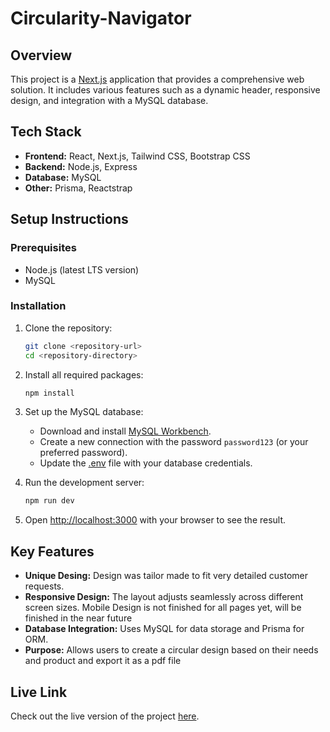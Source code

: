 # Circularity-Navigator

## Overview
This project is a [Next.js](https://nextjs.org/) application that provides a comprehensive web solution. It includes various features such as a dynamic header, responsive design, and integration with a MySQL database.

## Tech Stack
- **Frontend:** React, Next.js, Tailwind CSS, Bootstrap CSS
- **Backend:** Node.js, Express
- **Database:** MySQL
- **Other:** Prisma, Reactstrap

## Setup Instructions
### Prerequisites
- Node.js (latest LTS version)
- MySQL

### Installation
1. Clone the repository:
    ```bash
    git clone <repository-url>
    cd <repository-directory>
    ```

2. Install all required packages:
    ```bash
    npm install
    ```

3. Set up the MySQL database:
    - Download and install [MySQL Workbench](https://dev.mysql.com/downloads/workbench/).
    - Create a new connection with the password `password123` (or your preferred password).
    - Update the [.env](http://_vscodecontentref_/0) file with your database credentials.

4. Run the development server:
    ```bash
    npm run dev
    ```

5. Open [http://localhost:3000](http://localhost:3000) with your browser to see the result.

## Key Features
- **Unique Desing:** Design was tailor made to fit very detailed customer requests.
- **Responsive Design:** The layout adjusts seamlessly across different screen sizes. Mobile Design is not finished for all pages yet, will be finished in the near future
- **Database Integration:** Uses MySQL for data storage and Prisma for ORM.
- **Purpose:** Allows users to create a circular design based on their needs and product and export it as a pdf file

## Live Link
Check out the live version of the project [here](https://www.circularity-navigator.com).
